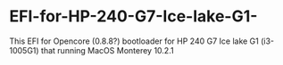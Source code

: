 # EFI-for-HP-240-G7-Ice-lake-G1-
This EFI for Opencore (0.8.8?) bootloader for HP 240 G7 Ice lake G1 (i3-1005G1) that running MacOS Monterey 10.2.1
